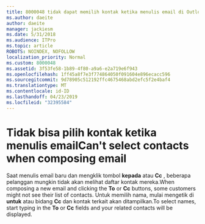 ```yaml
---
title: 8000048 tidak dapat memilih kontak ketika menulis email di Outlook.com
ms.author: daeite
author: daeite
manager: jackiesm
ms.date: 5/31/2018
ms.audience: ITPro
ms.topic: article
ROBOTS: NOINDEX, NOFOLLOW
localization_priority: Normal
ms.custom: 8000048
ms.assetid: 3f53fe58-1b89-4f80-a9a6-e2a719e6f943
ms.openlocfilehash: 1ff45a8f7e3f774864050f091604e896ecacc596
ms.sourcegitcommit: 9d78905c512192ffc4675468abd2efc5f2e4baf4
ms.translationtype: MT
ms.contentlocale: id-ID
ms.lasthandoff: 04/23/2019
ms.locfileid: "32395584"
---
```

# <a name="cant-select-contacts-when-composing-email"></a><span data-ttu-id="7d4ad-102">Tidak bisa pilih kontak ketika menulis email</span><span class="sxs-lookup"><span data-stu-id="7d4ad-102">Can't select contacts when composing email</span></span>

<span data-ttu-id="7d4ad-103">Saat menulis email baru dan mengklik tombol **kepada** atau **Cc** , beberapa pelanggan mungkin tidak akan melihat daftar kontak mereka.</span><span class="sxs-lookup"><span data-stu-id="7d4ad-103">When composing a new email and clicking the **To** or **Cc** buttons, some customers might not see their list of contacts.</span></span> <span data-ttu-id="7d4ad-104">Untuk memilih nama, mulai mengetik di **untuk** atau bidang **Cc** dan kontak terkait akan ditampilkan.</span><span class="sxs-lookup"><span data-stu-id="7d4ad-104">To select names, start typing in the **To** or **Cc** fields and your related contacts will be displayed.</span></span> 
  

